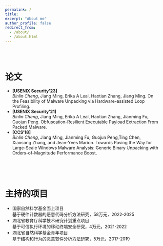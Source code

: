 ```yaml
---
permalink: /
title: 
excerpt: "About me"
author_profile: false
redirect_from: 
  - /about/
  - /about.html
---
```



<br/><br/>

论文
======
+  **[USENIX Security’23]** 
<br/>*Binlin Cheng*, Jiang Ming, Erika A Leal, Haotian Zhang, Jiang Ming. On the Feasibility of Malware Unpacking via Hardware-assisted Loop Profiling.
+ **[USENIX Security’21]** 
<br/>*Binlin Cheng*, Jiang Ming, Erika A Leal, Haotian Zhang, Jianming Fu, Guojun Peng. Obfuscation-Resilient Executable Payload Extraction From Packed Malware. 
+ **[CCS’18]** 
<br/>*Binlin Cheng*, Jiang Ming, Jianming Fu, Guojun Peng,Ting Chen, Xiaosong Zhang, and Jean-Yves Marion. Towards Paving the Way for Large-Scale Windows Malware Analysis: Generic Binary Unpacking with Orders-of-Magnitude Performance Boost.


<br/><br/><br/>


主持的项目
======
+ 	国家自然科学基金面上项目
<br/>基于硬件计数器的恶意代码分析方法研究，58万元，2022-2025 
+	 湖北省教育厅科学技术研究计划重点项目
<br/>基于可信执行环境的移动终端安全研究，4万元，2021-2022
+ 湖北省自然科学基金青年项目 
<br/> 基于结构和行为的恶意软件分析方法研究，5万元，2017-2019	


